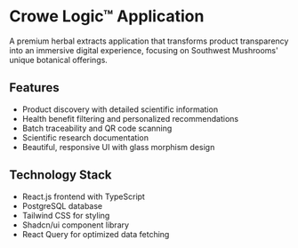 # Crowe Logic™ Application

A premium herbal extracts application that transforms product transparency into an immersive digital experience, focusing on Southwest Mushrooms' unique botanical offerings.

## Features

- Product discovery with detailed scientific information
- Health benefit filtering and personalized recommendations
- Batch traceability and QR code scanning
- Scientific research documentation
- Beautiful, responsive UI with glass morphism design

## Technology Stack

- React.js frontend with TypeScript
- PostgreSQL database
- Tailwind CSS for styling
- Shadcn/ui component library
- React Query for optimized data fetching
